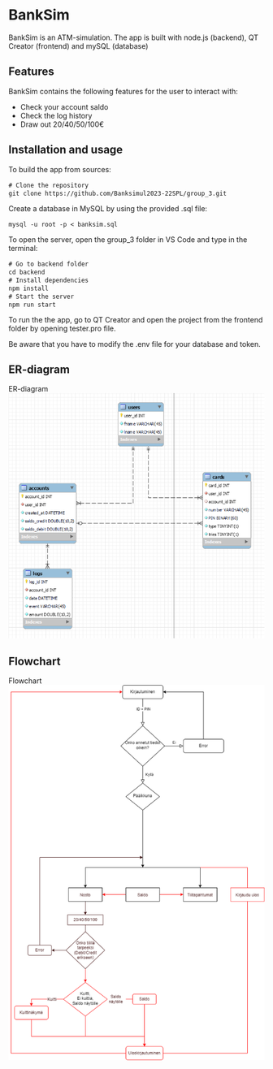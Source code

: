 # BankSim

BankSim is an ATM-simulation. The app is built with node.js (backend), QT Creator (frontend) and mySQL (database)

## Features

BankSim contains the following features for the user to interact with:

- Check your account saldo
- Check the log history
- Draw out 20/40/50/100€ 

## Installation and usage

To build the app from sources:

```
# Clone the repository
git clone https://github.com/Banksimul2023-22SPL/group_3.git
```

Create a database in MySQL by using the provided .sql file:

```
mysql -u root -p < banksim.sql
```

To open the server, open the group_3 folder in VS Code and type in the terminal:

```
# Go to backend folder
cd backend
# Install dependencies
npm install
# Start the server
npm run start
```

To run the the app, go to QT Creator and open the project from the frontend folder by opening tester.pro file.

Be aware that you have to modify the .env file for your database and token.

## ER-diagram

ER-diagram  
![ER](./images/ER-diagram.png)

## Flowchart

Flowchart
![Flowchart](./images/Flowchart2.png)
